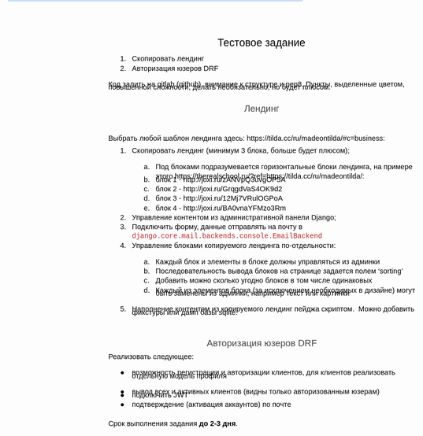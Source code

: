 <div style="padding-top: 0px; padding-bottom: 0px;"><div class="kix-paragraphrenderer" id="h.5rrx7q2v2lev" style="padding-top: 0px; padding-bottom: 0px;"><div class="kix-lineview kix-lineview-z-index" style="height: 60px; direction: ltr; text-align: left;"><div class="kix-lineview-content" style="margin-left: 0px; padding-top: 24px; top: -1px;"><span style="display: inline-block; height: 10000px"></span><span style="display: inline-block; position:relative; top: -9979.989583333334px;"><span class="goog-inline-block kix-lineview-text-block" style="width: 179px; padding-left: 222px;"><span class="kix-wordhtmlgenerator-word-node" style="font-size:21.333333333333332px;font-family:Arial;color:#000000;background-color:transparent;font-weight:400;font-style:normal;font-variant:normal;text-decoration:none;vertical-align:baseline;white-space:pre;">Тестовое‌ ‌задание‌<span class="goog-inline-block" style="width:11.46250057220459px;height:24.53125px">&nbsp;</span>‌</span></span></span></div></div></div><div class="kix-paragraphrenderer" id="" style="padding-top: 0px; padding-bottom: 0px;"><div class="kix-lineview kix-lineview-z-index" style="height: 20px; direction: ltr; text-align: left;"><div class="kix-lineview-content" style="margin-left: 24px; padding-top: 0px; top: 0px;"><span style="display: inline-block; height: 10000px"></span><span style="display: inline-block; position:relative; top: -9986.242838541666px;"><span style="padding-left: 0px;"><span class="goog-inline-block kix-lineview-text-block" style="font-size:14.666666666666666px;font-family:Arial;color:#000000;background-color:transparent;font-weight:400;font-style:normal;font-variant:normal;text-decoration:none;vertical-align:baseline;white-space:pre;padding-right:11.762499809265137px;padding-left:0px;">1.</span></span><span class="goog-inline-block kix-lineview-text-block" style="width: 147px; padding-left: 0px;"><span class="kix-wordhtmlgenerator-word-node" style="font-size:14.666666666666666px;font-family:Arial;color:#000000;background-color:transparent;font-weight:400;font-style:normal;font-variant:normal;text-decoration:none;vertical-align:baseline;white-space:pre;">Скопировать‌ ‌лендинг‌<span class="goog-inline-block" style="width:7.887500286102295px;height:16.865234375px">&nbsp;</span>‌</span></span></span></div></div></div><div class="kix-paragraphrenderer" id="" style="padding-top: 0px; padding-bottom: 0px;"><div class="kix-lineview kix-lineview-z-index" style="height: 19px; direction: ltr; text-align: left;"><div class="kix-lineview-content" style="margin-left: 24px; padding-top: 0px; top: -1px;"><span style="display: inline-block; height: 10000px"></span><span style="display: inline-block; position:relative; top: -9986.242838541666px;"><span style="padding-left: 0px;"><span class="goog-inline-block kix-lineview-text-block" style="font-size:14.666666666666666px;font-family:Arial;color:#000000;background-color:transparent;font-weight:400;font-style:normal;font-variant:normal;text-decoration:none;vertical-align:baseline;white-space:pre;padding-right:11.762499809265137px;padding-left:0px;">2.</span></span><span class="goog-inline-block kix-lineview-text-block" style="width: 176px; padding-left: 0px;"><span class="kix-wordhtmlgenerator-word-node" style="font-size:14.666666666666666px;font-family:Arial;color:#000000;background-color:transparent;font-weight:400;font-style:normal;font-variant:normal;text-decoration:none;vertical-align:baseline;white-space:pre;">Авторизация‌ ‌юзеров‌ ‌DRF‌<span class="goog-inline-block" style="width:7.887500286102295px;height:16.865234375px">&nbsp;</span>‌</span></span></span></div></div></div><div class="kix-paragraphrenderer" id="" style="padding-top: 0px; padding-bottom: 0px;"><div class="kix-lineview kix-lineview-z-index" style="height: 19px; direction: ltr; text-align: left;"><div class="kix-lineview-content" style="margin-left: 0px; padding-top: 0px; top: -1px;"><span style="display: inline-block; height: 10000px"></span><span style="display: inline-block; position:relative; top: -9986.242838541666px;"><span class="goog-inline-block kix-lineview-text-block" style="width: 602px; padding-left: 0px;"><span class="kix-wordhtmlgenerator-word-node" style="font-size:14.666666666666666px;font-family:Arial;color:#000000;background-color:transparent;font-weight:400;font-style:normal;font-variant:normal;text-decoration:none;vertical-align:baseline;white-space:pre;">Код‌ ‌залить‌ ‌на‌ ‌gitlab‌ ‌(github),‌ ‌внимание‌ ‌к‌ ‌структуре‌ ‌и‌ ‌pep8.‌ ‌Пункты,‌ ‌выделенные‌ ‌цветом,‌<span class="goog-inline-block" style="width:4.075000286102295px;height:16.865234375px">&nbsp;</span>‌</span></span></span></div></div><div class="kix-lineview kix-lineview-z-index" style="height: 20px; direction: ltr; text-align: left;"><div class="kix-lineview-content" style="margin-left: 0px; padding-top: 0px; top: 0px;"><span style="display: inline-block; height: 10000px"></span><span style="display: inline-block; position:relative; top: -9986.242838541666px;"><span class="goog-inline-block kix-lineview-text-block" style="width: 452px; padding-left: 0px;"><span class="kix-wordhtmlgenerator-word-node" style="font-size:14.666666666666666px;font-family:Arial;color:#000000;background-color:transparent;font-weight:400;font-style:normal;font-variant:normal;text-decoration:none;vertical-align:baseline;white-space:pre;">повышенной‌ ‌сложности,‌ ‌делать‌ ‌необязательно,‌ ‌но‌ ‌будет‌ ‌плюсом.‌<span class="goog-inline-block" style="width:7.887500286102295px;height:16.865234375px">&nbsp;</span>‌</span></span></span></div></div></div><div class="kix-paragraphrenderer" id="h.weqx287f5z14" style="padding-top: 0px; padding-bottom: 0px;"><div class="kix-lineview kix-lineview-z-index" style="height: 51px; direction: ltr; text-align: left;"><div class="kix-lineview-content" style="margin-left: 0px; padding-top: 21.3333px; top: -1px;"><span style="display: inline-block; height: 10000px"></span><span style="display: inline-block; position:relative; top: -9982.490885416666px;"><span class="goog-inline-block kix-lineview-text-block" style="width: 72px; padding-left: 276px;"><span class="kix-wordhtmlgenerator-word-node" style="font-size:18.666666666666664px;font-family:Arial;color:#434343;background-color:transparent;font-weight:400;font-style:normal;font-variant:normal;text-decoration:none;vertical-align:baseline;white-space:pre;">Лендинг‌<span class="goog-inline-block" style="width:10.02500057220459px;height:21.464843749999996px">&nbsp;</span>‌</span></span></span></div></div></div><div class="kix-paragraphrenderer" id="" style="padding-top: 0px; padding-bottom: 0px;"><div class="kix-lineview kix-lineview-z-index" style="height: 20px; direction: ltr; text-align: left;"><div class="kix-lineview-content" style="margin-left: 0px; padding-top: 0px; top: 0px;"><span style="display: inline-block; height: 10000px"></span><span style="display: inline-block; position:relative; top: -9986.242838541666px;"><span class="goog-inline-block kix-lineview-text-block" style="width: 0px; padding-left: 0px;"><span class="kix-wordhtmlgenerator-word-node" style="font-size:14.666666666666666px;font-family:Arial;color:#000000;background-color:transparent;font-weight:400;font-style:normal;font-variant:normal;text-decoration:none;vertical-align:baseline;white-space:pre;"><span class="goog-inline-block" style="width:7.887500286102295px;height:16.865234375px">&nbsp;</span>‌</span></span></span></div></div></div><div class="kix-paragraphrenderer" id="" style="padding-top: 0px; padding-bottom: 0px;"><div class="kix-lineview kix-lineview-z-index" style="height: 19px; direction: ltr; text-align: left;"><div class="kix-lineview-content" style="margin-left: 0px; padding-top: 0px; top: -1px;"><span style="display: inline-block; height: 10000px"></span><span style="display: inline-block; position:relative; top: -9986.242838541666px;"><span class="goog-inline-block kix-lineview-text-block" style="width: 563px; padding-left: 0px;"><span class="kix-wordhtmlgenerator-word-node" style="font-size:14.666666666666666px;font-family:Arial;color:#000000;background-color:transparent;font-weight:400;font-style:normal;font-variant:normal;text-decoration:none;vertical-align:baseline;white-space:pre;">Выбрать‌ ‌любой‌ ‌шаблон‌ ‌лендинга‌ ‌здесь:‌ ‌https://tilda.cc/ru/madeontilda/#c=business:‌<span class="goog-inline-block" style="width:7.887500286102295px;height:16.865234375px">&nbsp;</span>‌</span></span></span></div></div></div><div class="kix-paragraphrenderer" id="" style="padding-top: 0px; padding-bottom: 0px;"><div class="kix-lineview kix-lineview-z-index" style="height: 19px; direction: ltr; text-align: left;"><div class="kix-lineview-content" style="margin-left: 0px; padding-top: 0px; top: -1px;"><span style="display: inline-block; height: 10000px"></span><span style="display: inline-block; position:relative; top: -9986.242838541666px;"><span class="goog-inline-block kix-lineview-text-block" style="width: 0px; padding-left: 0px;"><span class="kix-wordhtmlgenerator-word-node" style="font-size:14.666666666666666px;font-family:Arial;color:#000000;background-color:transparent;font-weight:400;font-style:normal;font-variant:normal;text-decoration:none;vertical-align:baseline;white-space:pre;"><span class="goog-inline-block" style="width:7.887500286102295px;height:16.865234375px">&nbsp;</span>‌</span></span></span></div></div></div><div class="kix-paragraphrenderer" id="" style="padding-top: 0px; padding-bottom: 0px;"><div class="kix-lineview kix-lineview-z-index" style="height: 20px; direction: ltr; text-align: left;"><div class="kix-lineview-content" style="margin-left: 24px; padding-top: 0px; top: 0px;"><span style="display: inline-block; height: 10000px"></span><span style="display: inline-block; position:relative; top: -9986.242838541666px;"><span style="padding-left: 0px;"><span class="goog-inline-block kix-lineview-text-block" style="font-size:14.666666666666666px;font-family:Arial;color:#000000;background-color:transparent;font-weight:400;font-style:normal;font-variant:normal;text-decoration:none;vertical-align:baseline;white-space:pre;padding-right:11.762499809265137px;padding-left:0px;">1.</span></span><span class="goog-inline-block kix-lineview-text-block" style="width: 443px; padding-left: 0px;"><span class="kix-wordhtmlgenerator-word-node" style="font-size:14.666666666666666px;font-family:Arial;color:#000000;background-color:transparent;font-weight:400;font-style:normal;font-variant:normal;text-decoration:none;vertical-align:baseline;white-space:pre;">Скопировать‌ ‌лендинг‌ ‌(минимум‌ ‌3‌ ‌блока,‌ ‌больше‌ ‌будет‌ ‌плюсом);‌<span class="goog-inline-block" style="width:7.887500286102295px;height:16.865234375px">&nbsp;</span>‌</span></span></span></div></div></div><div class="kix-paragraphrenderer" id="" style="padding-top: 0px; padding-bottom: 0px;"><div class="kix-lineview kix-lineview-z-index" style="height: 19px; direction: ltr; text-align: left;"><div class="kix-lineview-content" style="margin-left: 72px; padding-top: 0px; top: -1px;"><span style="display: inline-block; height: 10000px"></span><span style="display: inline-block; position:relative; top: -9986.242838541666px;"><span style="padding-left: 0px;"><span class="goog-inline-block kix-lineview-text-block" style="font-size:14.666666666666666px;font-family:Arial;color:#000000;background-color:transparent;font-weight:400;font-style:normal;font-variant:normal;text-decoration:none;vertical-align:baseline;white-space:pre;padding-right:11.762499809265137px;padding-left:0px;">a.</span></span><span class="goog-inline-block kix-lineview-text-block" style="width: 523px; padding-left: 0px;"><span class="kix-wordhtmlgenerator-word-node" style="font-size:14.666666666666666px;font-family:Arial;color:#000000;background-color:transparent;font-weight:400;font-style:normal;font-variant:normal;text-decoration:none;vertical-align:baseline;white-space:pre;">Под‌ ‌блоками‌ ‌подразумевается‌ ‌горизонтальные‌ ‌блоки‌ ‌лендинга,‌ ‌на‌ ‌примере‌<span class="goog-inline-block" style="width:4.075000286102295px;height:16.865234375px">&nbsp;</span>‌</span></span></span></div></div><div class="kix-lineview kix-lineview-z-index" style="height: 20px; direction: ltr; text-align: left;"><div class="kix-lineview-content" style="margin-left: 96px; padding-top: 0px; top: 0px;"><span style="display: inline-block; height: 10000px"></span><span style="display: inline-block; position:relative; top: -9986.242838541666px;"><span class="goog-inline-block kix-lineview-text-block" style="width: 425px; padding-left: 0px;"><span class="kix-wordhtmlgenerator-word-node" style="font-size:14.666666666666666px;font-family:Arial;color:#000000;background-color:transparent;font-weight:400;font-style:normal;font-variant:normal;text-decoration:none;vertical-align:baseline;white-space:pre;">этого‌ ‌https://therealschool.ru/?ref=https://tilda.cc/ru/madeontilda/:‌<span class="goog-inline-block" style="width:4.075000286102295px;height:16.865234375px">&nbsp;</span>‌<span class="goog-inline-block" style="width:7.887500286102295px;height:16.865234375px">&nbsp;</span>‌</span></span></span></div></div></div><div class="kix-paragraphrenderer" id="" style="padding-top: 0px; padding-bottom: 0px;"><div class="kix-lineview kix-lineview-z-index" style="height: 19px; direction: ltr; text-align: left;"><div class="kix-lineview-content" style="margin-left: 72px; padding-top: 0px; top: -1px;"><span style="display: inline-block; height: 10000px"></span><span style="display: inline-block; position:relative; top: -9986.242838541666px;"><span style="padding-left: 0px;"><span class="goog-inline-block kix-lineview-text-block" style="font-size:14.666666666666666px;font-family:Arial;color:#000000;background-color:transparent;font-weight:400;font-style:normal;font-variant:normal;text-decoration:none;vertical-align:baseline;white-space:pre;padding-right:11.762499809265137px;padding-left:0px;">b.</span></span><span class="goog-inline-block kix-lineview-text-block" style="width: 265px; padding-left: 0px;"><span class="kix-wordhtmlgenerator-word-node" style="font-size:14.666666666666666px;font-family:Arial;color:#000000;background-color:transparent;font-weight:400;font-style:normal;font-variant:normal;text-decoration:none;vertical-align:baseline;white-space:pre;">блок‌ ‌1‌ ‌-‌ ‌http://joxi.ru/zANVpQ3uvgOP5A‌<span class="goog-inline-block" style="width:7.887500286102295px;height:16.865234375px">&nbsp;</span>‌</span></span></span></div></div></div><div class="kix-paragraphrenderer" id="" style="padding-top: 0px; padding-bottom: 0px;"><div class="kix-lineview kix-lineview-z-index" style="height: 19px; direction: ltr; text-align: left;"><div class="kix-lineview-content" style="margin-left: 72px; padding-top: 0px; top: -1px;"><span style="display: inline-block; height: 10000px"></span><span style="display: inline-block; position:relative; top: -9986.242838541666px;"><span style="padding-left: 0px;"><span class="goog-inline-block kix-lineview-text-block" style="font-size:14.666666666666666px;font-family:Arial;color:#000000;background-color:transparent;font-weight:400;font-style:normal;font-variant:normal;text-decoration:none;vertical-align:baseline;white-space:pre;padding-right:12.587499618530273px;padding-left:0px;">c.</span></span><span class="goog-inline-block kix-lineview-text-block" style="width: 258px; padding-left: 0px;"><span class="kix-wordhtmlgenerator-word-node" style="font-size:14.666666666666666px;font-family:Arial;color:#000000;background-color:transparent;font-weight:400;font-style:normal;font-variant:normal;text-decoration:none;vertical-align:baseline;white-space:pre;">блок‌ ‌2‌ ‌-‌ ‌http://joxi.ru/GrqgdVaS4OK9d2‌<span class="goog-inline-block" style="width:7.887500286102295px;height:16.865234375px">&nbsp;</span>‌</span></span></span></div></div></div><div class="kix-paragraphrenderer" id="" style="padding-top: 0px; padding-bottom: 0px;"><div class="kix-lineview kix-lineview-z-index" style="height: 20px; direction: ltr; text-align: left;"><div class="kix-lineview-content" style="margin-left: 72px; padding-top: 0px; top: 0px;"><span style="display: inline-block; height: 10000px"></span><span style="display: inline-block; position:relative; top: -9986.242838541666px;"><span style="padding-left: 0px;"><span class="goog-inline-block kix-lineview-text-block" style="font-size:14.666666666666666px;font-family:Arial;color:#000000;background-color:transparent;font-weight:400;font-style:normal;font-variant:normal;text-decoration:none;vertical-align:baseline;white-space:pre;padding-right:11.762499809265137px;padding-left:0px;">d.</span></span><span class="goog-inline-block kix-lineview-text-block" style="width: 259px; padding-left: 0px;"><span class="kix-wordhtmlgenerator-word-node" style="font-size:14.666666666666666px;font-family:Arial;color:#000000;background-color:transparent;font-weight:400;font-style:normal;font-variant:normal;text-decoration:none;vertical-align:baseline;white-space:pre;">блок‌ ‌3‌ ‌-‌ ‌http://joxi.ru/12Mj7VRulOGPoA‌<span class="goog-inline-block" style="width:7.887500286102295px;height:16.865234375px">&nbsp;</span>‌</span></span></span></div></div></div><div class="kix-paragraphrenderer" id="" style="padding-top: 0px; padding-bottom: 0px;"><div class="kix-lineview kix-lineview-z-index" style="height: 19px; direction: ltr; text-align: left;"><div class="kix-lineview-content" style="margin-left: 72px; padding-top: 0px; top: -1px;"><span style="display: inline-block; height: 10000px"></span><span style="display: inline-block; position:relative; top: -9986.242838541666px;"><span style="padding-left: 0px;"><span class="goog-inline-block kix-lineview-text-block" style="font-size:14.666666666666666px;font-family:Arial;color:#000000;background-color:transparent;font-weight:400;font-style:normal;font-variant:normal;text-decoration:none;vertical-align:baseline;white-space:pre;padding-right:11.762499809265137px;padding-left:0px;">e.</span></span><span class="goog-inline-block kix-lineview-text-block" style="width: 265px; padding-left: 0px;"><span class="kix-wordhtmlgenerator-word-node" style="font-size:14.666666666666666px;font-family:Arial;color:#000000;background-color:transparent;font-weight:400;font-style:normal;font-variant:normal;text-decoration:none;vertical-align:baseline;white-space:pre;">блок‌ ‌4‌ ‌-‌ ‌http://joxi.ru/BA0vnaYFMzo3Rm‌<span class="goog-inline-block" style="width:7.887500286102295px;height:16.865234375px">&nbsp;</span>‌</span></span></span></div></div></div><div class="kix-paragraphrenderer" id="" style="padding-top: 0px; padding-bottom: 0px;"><div class="kix-lineview kix-lineview-z-index" style="height: 19px; direction: ltr; text-align: left;"><div class="kix-lineview-content" style="margin-left: 24px; padding-top: 0px; top: -1px;"><span style="display: inline-block; height: 10000px"></span><span style="display: inline-block; position:relative; top: -9986.242838541666px;"><span style="padding-left: 0px;"><span class="goog-inline-block kix-lineview-text-block" style="font-size:14.666666666666666px;font-family:Arial;color:#000000;background-color:transparent;font-weight:400;font-style:normal;font-variant:normal;text-decoration:none;vertical-align:baseline;white-space:pre;padding-right:11.762499809265137px;padding-left:0px;">2.</span></span><span class="goog-inline-block kix-lineview-text-block" style="width: 415px; padding-left: 0px;"><span class="kix-wordhtmlgenerator-word-node" style="font-size:14.666666666666666px;font-family:Arial;color:#000000;background-color:transparent;font-weight:400;font-style:normal;font-variant:normal;text-decoration:none;vertical-align:baseline;white-space:pre;">Управление‌ ‌контентом‌ ‌из‌ ‌административной‌ ‌панели‌ ‌Django;‌<span class="goog-inline-block" style="width:7.887500286102295px;height:16.865234375px">&nbsp;</span>‌</span></span></span></div></div></div><div class="kix-paragraphrenderer" id="" style="padding-top: 0px; padding-bottom: 0px;"><div class="kix-lineview kix-lineview-z-index" style="height: 20px; direction: ltr; text-align: left;"><div class="kix-lineview-content" style="margin-left: 24px; padding-top: 0px; top: 0px;"><span style="display: inline-block; height: 10000px"></span><span style="display: inline-block; position:relative; top: -9986.242838541666px;"><span style="padding-left: 0px;"><span class="goog-inline-block kix-lineview-text-block" style="font-size:14.666666666666666px;font-family:Arial;color:#000000;background-color:transparent;font-weight:400;font-style:normal;font-variant:normal;text-decoration:none;vertical-align:baseline;white-space:pre;padding-right:11.762499809265137px;padding-left:0px;">3.</span></span><span class="goog-inline-block kix-lineview-text-block" style="width: 347px; padding-left: 0px;"><span class="kix-wordhtmlgenerator-word-node" style="font-size:14.666666666666666px;font-family:Arial;color:#000000;background-color:transparent;font-weight:400;font-style:normal;font-variant:normal;text-decoration:none;vertical-align:baseline;white-space:pre;">Подключить‌ ‌форму,‌ ‌данные‌ ‌отправлять‌ ‌на‌ ‌почту‌ ‌в‌<span class="goog-inline-block" style="width:4.075000286102295px;height:16.865234375px">&nbsp;</span>‌</span></span></span></div></div><div class="kix-lineview kix-lineview-z-index" style="height: 18px; direction: ltr; text-align: left;"><div class="kix-lineview-content" style="margin-left: 48px; padding-top: 0px; top: -1px;"><span style="display: inline-block; height: 10000px"></span><span style="display: inline-block; position:relative; top: -9988.3447265625px;"><span class="goog-inline-block kix-lineview-text-block" style="width: 387px; padding-left: 0px;"><span class="kix-wordhtmlgenerator-word-node" style="font-size:14px;font-family:'Courier New';color:#ba2121;background-color:transparent;font-weight:400;font-style:normal;font-variant:normal;text-decoration:none;vertical-align:baseline;white-space:pre;">django.core.mail.backends.console.EmailBackend‌<span class="goog-inline-block" style="width:8.412500381469727px;height:15.859375px">&nbsp;</span>‌</span></span></span></div></div></div><div class="kix-paragraphrenderer" id="" style="padding-top: 0px; padding-bottom: 0px;"><div class="kix-lineview kix-lineview-z-index" style="height: 20px; direction: ltr; text-align: left;"><div class="kix-lineview-background" style="left: 0px; top: 13.7572px;"><div style="position: absolute; left: 24px; top: -13.7572px; width: 438.088px; height: 17px; background-color: rgb(201, 218, 248); opacity: 1;"></div></div><div class="kix-lineview-content" style="margin-left: 24px; padding-top: 0px; top: 0px;"><span style="display: inline-block; height: 10000px"></span><span style="display: inline-block; position:relative; top: -9986.242838541666px;"><span style="padding-left: 0px;"><span class="goog-inline-block kix-lineview-text-block" style="font-size:14.666666666666666px;font-family:Arial;color:#000000;background-color:transparent;font-weight:400;font-style:normal;font-variant:normal;text-decoration:none;vertical-align:baseline;white-space:pre;padding-right:11.762499809265137px;padding-left:0px;">4.</span></span><span class="goog-inline-block kix-lineview-text-block" style="width: 415px; padding-left: 0px;"><span class="kix-wordhtmlgenerator-word-node" style="font-size:14.666666666666666px;font-family:Arial;color:#000000;background-color:transparent;font-weight:400;font-style:normal;font-variant:normal;text-decoration:none;vertical-align:baseline;white-space:pre;">Управление‌ ‌блоками‌ ‌копируемого‌ ‌лендинга‌ ‌по-отдельности:‌<span class="goog-inline-block" style="width:7.887500286102295px;height:16.865234375px">&nbsp;</span>‌</span></span></span></div></div></div><div class="kix-paragraphrenderer" id="" style="padding-top: 0px; padding-bottom: 0px;"><div class="kix-lineview kix-lineview-z-index" style="height: 19px; direction: ltr; text-align: left;"><div class="kix-lineview-background" style="left: 0px; top: 13.7572px;"><div style="position: absolute; left: 72px; top: -13.7572px; width: 479.55px; height: 17px; background-color: rgb(201, 218, 248); opacity: 1;"></div></div><div class="kix-lineview-content" style="margin-left: 72px; padding-top: 0px; top: -1px;"><span style="display: inline-block; height: 10000px"></span><span style="display: inline-block; position:relative; top: -9986.242838541666px;"><span style="padding-left: 0px;"><span class="goog-inline-block kix-lineview-text-block" style="font-size:14.666666666666666px;font-family:Arial;color:#000000;background-color:transparent;font-weight:400;font-style:normal;font-variant:normal;text-decoration:none;vertical-align:baseline;white-space:pre;padding-right:11.762499809265137px;padding-left:0px;">a.</span></span><span class="goog-inline-block kix-lineview-text-block" style="width: 456px; padding-left: 0px;"><span class="kix-wordhtmlgenerator-word-node" style="font-size:14.666666666666666px;font-family:Arial;color:#000000;background-color:transparent;font-weight:400;font-style:normal;font-variant:normal;text-decoration:none;vertical-align:baseline;white-space:pre;">Каждый‌ ‌блок‌ ‌и‌ ‌элементы‌ ‌в‌ ‌блоке‌ ‌должны‌ ‌управляться‌ ‌из‌ ‌админки‌<span class="goog-inline-block" style="width:7.887500286102295px;height:16.865234375px">&nbsp;</span>‌</span></span></span></div></div></div><div class="kix-paragraphrenderer" id="" style="padding-top: 0px; padding-bottom: 0px;"><div class="kix-lineview kix-lineview-z-index" style="height: 19px; direction: ltr; text-align: left;"><div class="kix-lineview-background" style="left: 0px; top: 13.7572px;"><div style="position: absolute; left: 72px; top: -13.7572px; width: 526.65px; height: 17px; background-color: rgb(201, 218, 248); opacity: 1;"></div></div><div class="kix-lineview-content" style="margin-left: 72px; padding-top: 0px; top: -1px;"><span style="display: inline-block; height: 10000px"></span><span style="display: inline-block; position:relative; top: -9986.242838541666px;"><span style="padding-left: 0px;"><span class="goog-inline-block kix-lineview-text-block" style="font-size:14.666666666666666px;font-family:Arial;color:#000000;background-color:transparent;font-weight:400;font-style:normal;font-variant:normal;text-decoration:none;vertical-align:baseline;white-space:pre;padding-right:11.762499809265137px;padding-left:0px;">b.</span></span><span class="goog-inline-block kix-lineview-text-block" style="width: 503px; padding-left: 0px;"><span class="kix-wordhtmlgenerator-word-node" style="font-size:14.666666666666666px;font-family:Arial;color:#000000;background-color:transparent;font-weight:400;font-style:normal;font-variant:normal;text-decoration:none;vertical-align:baseline;white-space:pre;">Последовательность‌ ‌вывода‌ ‌блоков‌ ‌на‌ ‌странице‌ ‌задается‌ ‌полем‌ ‌‘sorting’‌<span class="goog-inline-block" style="width:7.887500286102295px;height:16.865234375px">&nbsp;</span>‌</span></span></span></div></div></div><div class="kix-paragraphrenderer" id="" style="padding-top: 0px; padding-bottom: 0px;"><div class="kix-lineview kix-lineview-z-index" style="height: 20px; direction: ltr; text-align: left;"><div class="kix-lineview-background" style="left: 0px; top: 13.7572px;"><div style="position: absolute; left: 72px; top: -13.7572px; width: 464.113px; height: 17px; background-color: rgb(201, 218, 248); opacity: 1;"></div></div><div class="kix-lineview-content" style="margin-left: 72px; padding-top: 0px; top: 0px;"><span style="display: inline-block; height: 10000px"></span><span style="display: inline-block; position:relative; top: -9986.242838541666px;"><span style="padding-left: 0px;"><span class="goog-inline-block kix-lineview-text-block" style="font-size:14.666666666666666px;font-family:Arial;color:#000000;background-color:transparent;font-weight:400;font-style:normal;font-variant:normal;text-decoration:none;vertical-align:baseline;white-space:pre;padding-right:12.587499618530273px;padding-left:0px;">c.</span></span><span class="goog-inline-block kix-lineview-text-block" style="width: 441px; padding-left: 0px;"><span class="kix-wordhtmlgenerator-word-node" style="font-size:14.666666666666666px;font-family:Arial;color:#000000;background-color:transparent;font-weight:400;font-style:normal;font-variant:normal;text-decoration:none;vertical-align:baseline;white-space:pre;">Добавить‌ ‌можно‌ ‌сколько‌ ‌угодно‌ ‌блоков‌ ‌в‌ ‌том‌ ‌числе‌ ‌одинаковых‌<span class="goog-inline-block" style="width:7.887500286102295px;height:16.865234375px">&nbsp;</span>‌</span></span></span></div></div></div><div class="kix-paragraphrenderer" id="" style="padding-top: 0px; padding-bottom: 0px;"><div class="kix-lineview kix-lineview-z-index" style="height: 19px; direction: ltr; text-align: left;"><div class="kix-lineview-background" style="left: 0px; top: 13.7572px;"><div style="position: absolute; left: 72px; top: -13.7572px; width: 551.475px; height: 17px; background-color: rgb(201, 218, 248); opacity: 1;"></div></div><div class="kix-lineview-content" style="margin-left: 72px; padding-top: 0px; top: -1px;"><span style="display: inline-block; height: 10000px"></span><span style="display: inline-block; position:relative; top: -9986.242838541666px;"><span style="padding-left: 0px;"><span class="goog-inline-block kix-lineview-text-block" style="font-size:14.666666666666666px;font-family:Arial;color:#000000;background-color:transparent;font-weight:400;font-style:normal;font-variant:normal;text-decoration:none;vertical-align:baseline;white-space:pre;padding-right:11.762499809265137px;padding-left:0px;">d.</span></span><span class="goog-inline-block kix-lineview-text-block" style="width: 528px; padding-left: 0px;"><span class="kix-wordhtmlgenerator-word-node" style="font-size:14.666666666666666px;font-family:Arial;color:#000000;background-color:transparent;font-weight:400;font-style:normal;font-variant:normal;text-decoration:none;vertical-align:baseline;white-space:pre;">Каждый‌ ‌из‌ ‌элементов‌ ‌блока‌ ‌(за‌ ‌исключением‌ ‌необходимых‌ ‌в‌ ‌дизайне)‌ ‌могут‌<span class="goog-inline-block" style="width:4.075000286102295px;height:16.865234375px">&nbsp;</span>‌</span></span></span></div></div><div class="kix-lineview kix-lineview-z-index" style="height: 19px; direction: ltr; text-align: left;"><div class="kix-lineview-background" style="left: 0px; top: 13.7572px;"><div style="position: absolute; left: 96px; top: -13.7572px; width: 394.113px; height: 17px; background-color: rgb(201, 218, 248); opacity: 1;"></div></div><div class="kix-lineview-content" style="margin-left: 96px; padding-top: 0px; top: -1px;"><span style="display: inline-block; height: 10000px"></span><span style="display: inline-block; position:relative; top: -9986.242838541666px;"><span class="goog-inline-block kix-lineview-text-block" style="width: 395px; padding-left: 0px;"><span class="kix-wordhtmlgenerator-word-node" style="font-size:14.666666666666666px;font-family:Arial;color:#000000;background-color:transparent;font-weight:400;font-style:normal;font-variant:normal;text-decoration:none;vertical-align:baseline;white-space:pre;">быть‌ ‌заменены‌ ‌из‌ ‌админки,‌ ‌например‌ ‌текст‌ ‌или‌ ‌картинки‌<span class="goog-inline-block" style="width:7.887500286102295px;height:16.865234375px">&nbsp;</span>‌</span></span></span></div></div></div><div class="kix-paragraphrenderer" id="" style="padding-top: 0px; padding-bottom: 0px;"><div class="kix-lineview kix-lineview-z-index" style="height: 20px; direction: ltr; text-align: left;"><div class="kix-lineview-background" style="left: 0px; top: 13.7572px;"><div style="position: absolute; left: 24px; top: -13.7572px; width: 484.063px; height: 17px; background-color: rgb(201, 218, 248); opacity: 1;"></div></div><div class="kix-lineview-content" style="margin-left: 24px; padding-top: 0px; top: 0px;"><span style="display: inline-block; height: 10000px"></span><span style="display: inline-block; position:relative; top: -9986.242838541666px;"><span style="padding-left: 0px;"><span class="goog-inline-block kix-lineview-text-block" style="font-size:14.666666666666666px;font-family:Arial;color:#000000;background-color:transparent;font-weight:400;font-style:normal;font-variant:normal;text-decoration:none;vertical-align:baseline;white-space:pre;padding-right:11.762499809265137px;padding-left:0px;">5.</span></span><span class="goog-inline-block kix-lineview-text-block" style="width: 574px; padding-left: 0px;"><span class="kix-wordhtmlgenerator-word-node" style="font-size:14.666666666666666px;font-family:Arial;color:#000000;background-color:transparent;font-weight:400;font-style:normal;font-variant:normal;text-decoration:none;vertical-align:baseline;white-space:pre;">Наполнение‌ ‌контентом‌ ‌из‌ ‌копируемого‌ ‌лендинг‌ ‌пейджа‌ ‌скриптом.‌  ‌‌</span><span class="kix-wordhtmlgenerator-word-node" style="font-size:14.666666666666666px;font-family:Arial;color:#000000;background-color:transparent;font-weight:400;font-style:normal;font-variant:normal;text-decoration:none;vertical-align:baseline;white-space:pre;">Можно‌ ‌добавить‌<span class="goog-inline-block" style="width:4.075000286102295px;height:16.865234375px">&nbsp;</span>‌</span></span></span></div></div><div class="kix-lineview kix-lineview-z-index" style="height: 19px; direction: ltr; text-align: left;"><div class="kix-lineview-content" style="margin-left: 48px; padding-top: 0px; top: -1px;"><span style="display: inline-block; height: 10000px"></span><span style="display: inline-block; position:relative; top: -9986.242838541666px;"><span class="goog-inline-block kix-lineview-text-block" style="width: 215px; padding-left: 0px;"><span class="kix-wordhtmlgenerator-word-node" style="font-size:14.666666666666666px;font-family:Arial;color:#000000;background-color:transparent;font-weight:400;font-style:normal;font-variant:normal;text-decoration:none;vertical-align:baseline;white-space:pre;">фикстуры‌ ‌или‌ ‌дамп‌ ‌базы‌ ‌sqlite.‌<span class="goog-inline-block" style="width:7.887500286102295px;height:16.865234375px">&nbsp;</span>‌</span></span></span></div></div></div><div class="kix-paragraphrenderer" id="" style="padding-top: 0px; padding-bottom: 0px;"><div class="kix-lineview kix-lineview-z-index" style="height: 20px; direction: ltr; text-align: left;"><div class="kix-lineview-content" style="margin-left: 0px; padding-top: 0px; top: 0px;"><span style="display: inline-block; height: 10000px"></span><span style="display: inline-block; position:relative; top: -9986.242838541666px;"><span class="goog-inline-block kix-lineview-text-block" style="width: 0px; padding-left: 0px;"><span class="kix-wordhtmlgenerator-word-node" style="font-size:14.666666666666666px;font-family:Arial;color:#000000;background-color:transparent;font-weight:400;font-style:normal;font-variant:normal;text-decoration:none;vertical-align:baseline;white-space:pre;"><span class="goog-inline-block" style="width:7.887500286102295px;height:16.865234375px">&nbsp;</span>‌</span></span></span></div></div></div><div class="kix-paragraphrenderer" id="h.vs6h316rtp8z" style="padding-top: 0px; padding-bottom: 0px;"><div class="kix-lineview kix-lineview-z-index" style="height: 51px; direction: ltr; text-align: left;"><div class="kix-lineview-content" style="margin-left: 0px; padding-top: 21.3333px; top: -1px;"><span style="display: inline-block; height: 10000px"></span><span style="display: inline-block; position:relative; top: -9982.490885416666px;"><span class="goog-inline-block kix-lineview-text-block" style="width: 224px; padding-left: 200px;"><span class="kix-wordhtmlgenerator-word-node" style="font-size:18.666666666666664px;font-family:Arial;color:#434343;background-color:transparent;font-weight:400;font-style:normal;font-variant:normal;text-decoration:none;vertical-align:baseline;white-space:pre;">Авторизация‌ ‌юзеров‌ ‌DRF‌<span class="goog-inline-block" style="width:10.02500057220459px;height:21.464843749999996px">&nbsp;</span>‌</span></span></span></div></div></div><div class="kix-paragraphrenderer" id="" style="padding-top: 0px; padding-bottom: 0px;"><div class="kix-lineview kix-lineview-z-index" style="height: 19px; direction: ltr; text-align: left;"><div class="kix-lineview-content" style="margin-left: 0px; padding-top: 0px; top: -1px;"><span style="display: inline-block; height: 10000px"></span><span style="display: inline-block; position:relative; top: -9986.242838541666px;"><span class="goog-inline-block kix-lineview-text-block" style="width: 174px; padding-left: 0px;"><span class="kix-wordhtmlgenerator-word-node" style="font-size:14.666666666666666px;font-family:Arial;color:#000000;background-color:transparent;font-weight:400;font-style:normal;font-variant:normal;text-decoration:none;vertical-align:baseline;white-space:pre;">Реализовать‌ ‌следующее:‌<span class="goog-inline-block" style="width:7.887500286102295px;height:16.865234375px">&nbsp;</span>‌</span></span></span></div></div></div><div class="kix-paragraphrenderer" id="" style="padding-top: 0px; padding-bottom: 0px;"><div class="kix-lineview kix-lineview-z-index" style="height: 20px; direction: ltr; text-align: left;"><div class="kix-lineview-content" style="margin-left: 24px; padding-top: 0px; top: 0px;"><span style="display: inline-block; height: 10000px"></span><span style="display: inline-block; position:relative; top: -9986.242838541666px;"><span style="padding-left: 0px;"><span class="goog-inline-block kix-lineview-text-block" style="font-size:14.666666666666666px;font-family:Arial;color:#000000;background-color:transparent;font-weight:400;font-style:normal;font-variant:normal;text-decoration:none;vertical-align:baseline;white-space:pre;padding-right:15.137499809265137px;padding-left:0px;">●</span></span><span class="goog-inline-block kix-lineview-text-block" style="width: 536px; padding-left: 0px;"><span class="kix-wordhtmlgenerator-word-node" style="font-size:14.666666666666666px;font-family:Arial;color:#000000;background-color:transparent;font-weight:400;font-style:normal;font-variant:normal;text-decoration:none;vertical-align:baseline;white-space:pre;">возможность‌ ‌регистрации‌ ‌и‌ ‌авторизации‌ ‌клиентов,‌ ‌для‌ ‌клиентов‌ ‌реализовать‌<span class="goog-inline-block" style="width:4.075000286102295px;height:16.865234375px">&nbsp;</span>‌</span></span></span></div></div><div class="kix-lineview kix-lineview-z-index" style="height: 19px; direction: ltr; text-align: left;"><div class="kix-lineview-content" style="margin-left: 48px; padding-top: 0px; top: -1px;"><span style="display: inline-block; height: 10000px"></span><span style="display: inline-block; position:relative; top: -9986.242838541666px;"><span class="goog-inline-block kix-lineview-text-block" style="width: 193px; padding-left: 0px;"><span class="kix-wordhtmlgenerator-word-node" style="font-size:14.666666666666666px;font-family:Arial;color:#000000;background-color:transparent;font-weight:400;font-style:normal;font-variant:normal;text-decoration:none;vertical-align:baseline;white-space:pre;">отдельную‌ ‌модель‌ ‌профиля‌<span class="goog-inline-block" style="width:7.887500286102295px;height:16.865234375px">&nbsp;</span>‌</span></span></span></div></div></div><div class="kix-paragraphrenderer" id="" style="padding-top: 0px; padding-bottom: 0px;"><div class="kix-lineview kix-lineview-z-index" style="height: 20px; direction: ltr; text-align: left;"><div class="kix-lineview-content" style="margin-left: 24px; padding-top: 0px; top: 0px;"><span style="display: inline-block; height: 10000px"></span><span style="display: inline-block; position:relative; top: -9986.242838541666px;"><span style="padding-left: 0px;"><span class="goog-inline-block kix-lineview-text-block" style="font-size:14.666666666666666px;font-family:Arial;color:#000000;background-color:transparent;font-weight:400;font-style:normal;font-variant:normal;text-decoration:none;vertical-align:baseline;white-space:pre;padding-right:15.137499809265137px;padding-left:0px;">●</span></span><span class="goog-inline-block kix-lineview-text-block" style="width: 504px; padding-left: 0px;"><span class="kix-wordhtmlgenerator-word-node" style="font-size:14.666666666666666px;font-family:Arial;color:#000000;background-color:transparent;font-weight:400;font-style:normal;font-variant:normal;text-decoration:none;vertical-align:baseline;white-space:pre;">вывод‌ ‌всех‌ ‌и‌ ‌активных‌ ‌клиентов‌ ‌(видны‌ ‌только‌ ‌авторизованным‌ ‌юзерам)‌<span class="goog-inline-block" style="width:7.887500286102295px;height:16.865234375px">&nbsp;</span>‌</span></span></span></div></div></div><div class="kix-paragraphrenderer" id="" style="padding-top: 0px; padding-bottom: 0px;"><div class="kix-lineview kix-lineview-z-index" style="height: 19px; direction: ltr; text-align: left;"><div class="kix-lineview-background" style="left: 0px; top: 13.7572px;"><div style="position: absolute; left: 24px; top: -13.7572px; width: 138.55px; height: 17px; background-color: rgb(201, 218, 248); opacity: 1;"></div></div><div class="kix-lineview-content" style="margin-left: 24px; padding-top: 0px; top: -1px;"><span style="display: inline-block; height: 10000px"></span><span style="display: inline-block; position:relative; top: -9986.242838541666px;"><span style="padding-left: 0px;"><span class="goog-inline-block kix-lineview-text-block" style="font-size:14.666666666666666px;font-family:Arial;color:#000000;background-color:transparent;font-weight:400;font-style:normal;font-variant:normal;text-decoration:none;vertical-align:baseline;white-space:pre;padding-right:15.137499809265137px;padding-left:0px;">●</span></span><span class="goog-inline-block kix-lineview-text-block" style="width: 115px; padding-left: 0px;"><span class="kix-wordhtmlgenerator-word-node" style="font-size:14.666666666666666px;font-family:Arial;color:#000000;background-color:transparent;font-weight:400;font-style:normal;font-variant:normal;text-decoration:none;vertical-align:baseline;white-space:pre;">подключить‌ ‌JWT‌<span class="goog-inline-block" style="width:7.887500286102295px;height:16.865234375px">&nbsp;</span>‌</span></span></span></div></div></div><div class="kix-paragraphrenderer" id="" style="padding-top: 0px; padding-bottom: 0px;"><div class="kix-lineview kix-lineview-z-index" style="height: 19px; direction: ltr; text-align: left;"><div class="kix-lineview-background" style="left: 0px; top: 13.7572px;"><div style="position: absolute; left: 24px; top: -13.7572px; width: 347.438px; height: 17px; background-color: rgb(201, 218, 248); opacity: 1;"></div></div><div class="kix-lineview-content" style="margin-left: 24px; padding-top: 0px; top: -1px;"><span style="display: inline-block; height: 10000px"></span><span style="display: inline-block; position:relative; top: -9986.242838541666px;"><span style="padding-left: 0px;"><span class="goog-inline-block kix-lineview-text-block" style="font-size:14.666666666666666px;font-family:Arial;color:#000000;background-color:transparent;font-weight:400;font-style:normal;font-variant:normal;text-decoration:none;vertical-align:baseline;white-space:pre;padding-right:15.137499809265137px;padding-left:0px;">●</span></span><span class="goog-inline-block kix-lineview-text-block" style="width: 324px; padding-left: 0px;"><span class="kix-wordhtmlgenerator-word-node" style="font-size:14.666666666666666px;font-family:Arial;color:#000000;background-color:transparent;font-weight:400;font-style:normal;font-variant:normal;text-decoration:none;vertical-align:baseline;white-space:pre;">подтверждение‌ ‌(активация‌ ‌аккаунтов)‌ ‌по‌ ‌почте‌<span class="goog-inline-block" style="width:7.887500286102295px;height:16.865234375px">&nbsp;</span>‌</span></span></span></div></div></div><div class="kix-paragraphrenderer" id="" style="padding-top: 0px; padding-bottom: 0px;"><div class="kix-lineview kix-lineview-z-index" style="height: 20px; direction: ltr; text-align: left;"><div class="kix-lineview-content" style="margin-left: 0px; padding-top: 0px; top: 0px;"><span style="display: inline-block; height: 10000px"></span><span style="display: inline-block; position:relative; top: -9986.242838541666px;"><span class="goog-inline-block kix-lineview-text-block" style="width: 0px; padding-left: 0px;"><span class="kix-wordhtmlgenerator-word-node" style="font-size:14.666666666666666px;font-family:Arial;color:#000000;background-color:transparent;font-weight:400;font-style:normal;font-variant:normal;text-decoration:none;vertical-align:baseline;white-space:pre;"><span class="goog-inline-block" style="width:7.887500286102295px;height:16.865234375px">&nbsp;</span>‌</span></span></span></div></div></div><div class="kix-paragraphrenderer" id="" style="padding-top: 0px; padding-bottom: 0px;"><div class="kix-lineview kix-lineview-z-index" style="height: 19px; direction: ltr; text-align: left;"><div class="kix-lineview-content" style="margin-left: 0px; padding-top: 0px; top: -1px;"><span style="display: inline-block; height: 10000px"></span><span style="display: inline-block; position:relative; top: -9986.242838541666px;"><span class="goog-inline-block kix-lineview-text-block" style="width: 263px; padding-left: 0px;"><span class="kix-wordhtmlgenerator-word-node" style="font-size:14.666666666666666px;font-family:Arial;color:#000000;background-color:transparent;font-weight:400;font-style:normal;font-variant:normal;text-decoration:none;vertical-align:baseline;white-space:pre;">Срок‌ ‌выполнения‌ ‌задания‌ ‌‌</span><span class="kix-wordhtmlgenerator-word-node" style="font-size:14.666666666666666px;font-family:Arial;color:#000000;background-color:transparent;font-weight:700;font-style:normal;font-variant:normal;text-decoration:none;vertical-align:baseline;white-space:pre;">до‌ ‌2-3‌ ‌дня‌</span><span class="kix-wordhtmlgenerator-word-node" style="font-size:14.666666666666666px;font-family:Arial;color:#000000;background-color:transparent;font-weight:400;font-style:normal;font-variant:normal;text-decoration:none;vertical-align:baseline;white-space:pre;">.‌<span class="goog-inline-block" style="width:7.887500286102295px;height:16.865234375px">&nbsp;</span>‌</span></span></span></div></div></div><div class="kix-paragraphrenderer" id="" style="padding-top: 0px; padding-bottom: 0px;"><div class="kix-lineview kix-lineview-z-index" style="height: 20px; direction: ltr; text-align: left;"><div class="kix-lineview-content" style="margin-left: 0px; padding-top: 0px; top: 0px;"><span style="display: inline-block; height: 10000px"></span><span style="display: inline-block; position:relative; top: -9986.242838541666px;"><span class="goog-inline-block kix-lineview-text-block" style="width: 0px; padding-left: 0px;"><span class="kix-wordhtmlgenerator-word-node" style="font-size:14.666666666666666px;font-family:Arial;color:#000000;background-color:transparent;font-weight:400;font-style:normal;font-variant:normal;text-decoration:none;vertical-align:baseline;white-space:pre;"><span class="goog-inline-block" style="width:7.887500286102295px;height:16.865234375px">&nbsp;</span>‌</span></span></span></div></div></div><div class="kix-paragraphrenderer" id="" style="padding-top: 0px; padding-bottom: 0px;"><div class="kix-lineview kix-lineview-z-index" style="height: 19px; direction: ltr; text-align: left;"><div class="kix-lineview-content" style="margin-left: 0px; padding-top: 0px; top: -1px;"><span style="display: inline-block; height: 10000px"></span><span style="display: inline-block; position:relative; top: -9986.242838541666px;"><span class="goog-inline-block kix-lineview-text-block" style="width: 0px; padding-left: 0px;"><span class="kix-wordhtmlgenerator-word-node" style="font-size:14.666666666666666px;font-family:Arial;color:#000000;background-color:transparent;font-weight:400;font-style:normal;font-variant:normal;text-decoration:none;vertical-align:baseline;white-space:pre;"><span class="goog-inline-block" style="width:7.887500286102295px;height:16.865234375px">&nbsp;</span>‌</span></span></span></div></div></div></div>

